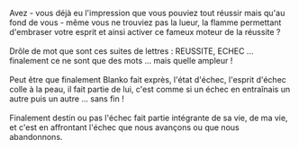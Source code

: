 Avez - vous déjà eu l'impression que vous pouviez tout réussir mais qu'au fond de vous - même vous ne trouviez pas la lueur, la flamme permettant d'embraser votre esprit et ainsi activer ce fameux moteur de la réussite ?<br /><br />
Drôle de mot que sont ces suites de lettres : REUSSITE, ECHEC ... finalement ce ne sont que des mots ... mais quelle ampleur !<br /><br />
Peut être que finalement Blanko fait exprès, l'état d'échec, l'esprit d'échec colle à la peau, il fait partie de lui, c'est comme si un échec en entraînais un autre puis un autre ... sans fin !<br /><br />
Finalement destin ou pas l'échec fait partie intégrante de sa vie, de ma vie, et c'est en affrontant l'échec que nous avançons ou que nous abandonnons.<br />
